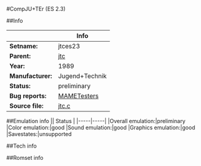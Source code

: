 #CompJU+TEr (ES 2.3)

##Info

||Info|
|-----|-----|
|**Setname:**|jtces23
|**Parent:**|[jtc](jtc.md)
|**Year:**|1989
|**Manufacturer:**|Jugend+Technik
|**Status:**|preliminary
|**Bug reports:**|[MAMETesters](http://mametesters.org/view_all_set.php?type=1&temporary=y&search=jtc.c)
|**Source file:**|[jtc.c](https://github.com/mamedev/mame/blob/master/src/mess/drivers/jtc.c)

##Emulation info
|| Status |
|-----|-----|
|Overall emulation:|preliminary
|Color emulation:|good
|Sound emulation:|good
|Graphics emulation:|good
|Savestates:|unsupported

##Tech info

##Romset info

<!--- START OF EDITED COMMENT DO NOT TOUCH TEXT ABOVE-->
